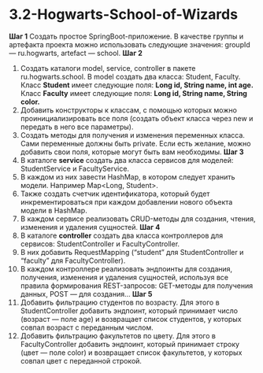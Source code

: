 # 3.2-Hogwarts-School-of-Wizards
**Шаг 1**
Создать простое SpringBoot-приложение. В качестве группы и артефакта проекта можно использовать следующие значения: groupId — ru.hogwarts, artefact — school.
**Шаг 2**
1. Создать каталоги model, service, controller в пакете ru.hogwarts.school. В model создать два класса: Student, Faculty. 
Класс **Student** имеет следующие поля: **Long id, String name, int age.** 
Класс **Faculty** имеет следующие поля: **Long id, String name, String color.**
1. Добавить конструкторы к классам, с помощью которых можно проинициализировать все поля (создать объект класса через new и передать в него все параметры). 
2. Создать методы для получения и изменения переменных класса. Сами переменные должны быть private. 
Если есть желание, можно добавить свои поля, которые могут быть вам необходимы.
**Шаг 3**
1. В каталоге **service** cоздать два класса сервисов для моделей: StudentService и FacultyService. 
2. В каждом из них завести HashMap, в котором следует хранить модели. Например Map<Long, Student>. 
3. Также создать счетчик идентификатора, который будет инкрементироваться при каждом добавлении нового объекта модели в HashMap. 
4. В каждом сервисе реализовать CRUD-методы для создания, чтения, изменения и удаления сущностей.
   **Шаг 4**
1. В каталоге **controller** cоздать два класса контроллеров для сервисов: StudentController и FacultyController. 
2. В них добавить RequestMapping (“student” для StudentController и “faculty” для FacultyController). 
3. В каждом контроллере реализовать эндпоинты для создания, получения, изменения и удаления сущностей, используя все правила формирования REST-запросов: GET-методы для получения данных, POST — для создания…
   **Шаг 5**
1. Добавить фильтрацию студентов по возрасту. 
Для этого в StudentController добавить эндпоинт, который принимает число (возраст — поле age) и возвращает список студентов, у которых совпал возраст с переданным числом.
2. Добавить фильтрацию факультетов по цвету. 
Для этого в FacultyController добавить эндпоинт, который принимает строку (цвет — поле color) и возвращает список факультетов, у которых совпал цвет с переданной строкой.
